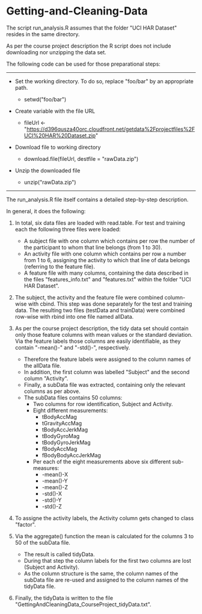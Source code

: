 Getting-and-Cleaning-Data
=========================

The script run_analysis.R assumes that the folder "UCI HAR Dataset" resides in the same directory.

As per the course project description the R script does not include downloading nor unzipping the data set.

The following code can be used for those preparational steps:
___________________________________________________________________________________________________________
* Set the working directory. To do so, replace "foo/bar" by an appropriate path.
  * setwd("foo/bar")

* Create variable with the file URL
  * fileUrl <- "https://d396qusza40orc.cloudfront.net/getdata%2Fprojectfiles%2FUCI%20HAR%20Dataset.zip"

* Download file to working directory
  * download.file(fileUrl, destfile = "rawData.zip")

* Unzip the downloaded file
  * unzip("rawData.zip")
___________________________________________________________________________________________________________

The run_analysis.R file itself contains a detailed step-by-step description.

In general, it does the following:

1) In total, six data files are loaded with read.table. For test and training each the following three files
   were loaded:
   * A subject file with one column which contains per row the number of the participant to whom that line 
     belongs (from 1 to 30). 
   * An activity file with one column which contains per row a number from 1 to 6, assigning the activity to 
     which that line of data belongs (referring to the feature file).
   * A feature file with many columns, containing the data described in the files "features_info.txt" and 
     "features.txt" within the folder "UCI HAR Dataset".
     
2) The subject, the activity and the feature file were combined column-wise with cbind. 
   This step was done separately for the test and training data.
   The resulting two files (testData and trainData) were combined row-wise with rbind into one file named allData.
   
3) As per the course project description, the tidy data set should contain only those feature columns with 
   mean values or the standard deviation. Via the feature labels those columns are easily identifiable, 
   as they contain "-mean()-" and "-std()-", respectively.
   * Therefore the feature labels were assigned to the column names of the allData file.
   * In addition, the first column was labelled "Subject" and the second column "Activity".
   * Finally, a subData file was extracted, containing only the relevant columns as per above.
   * The subData files contains 50 columns:
     * Two columns for row identification, Subject and Activity.
     * Eight different measurements:
        * tBodyAccMag
        * tGravityAccMag
        * tBodyAccJerkMag
        * tBodyGyroMag
        * tBodyGyroJerkMag
        * fBodyAccMag
        * fBodyBodyAccJerkMag
     * Per each of the eight measurements above six different sub-measures:
        * -mean()-X
        * -mean()-Y
        * -mean()-Z
        * -std()-X
        * -std()-Y
        * -std()-Z
        
4) To assigne the activity labels, the Activity column gets changed to class "factor".

5) Via the aggregate() function the mean is calculated for the columns 3 to 50 of the subData file.
   * The result is called tidyData.
   * During that step the column labels for the first two columns are lost (Subject and Activity).
   * As the column structure is the same, the column names of the  subData file are re-used and assigned
     to the column names of the tidyData file.
     
6) Finally, the tidyData is written to the file "GettingAndCleaningData_CourseProject_tidyData.txt".
